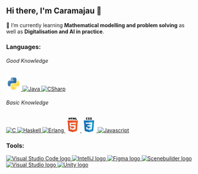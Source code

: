 ## Hi there, I'm Caramajau 👋

🌱 I’m currently learning **Mathematical modelling and problem solving** as well as **Digitalisation and AI in practice**.


### Languages:
###### Good Knowledge
<!-- Python logo -->
<a href="https://www.python.org" target="_blank" rel="noreferrer"> 
  <img src="https://raw.githubusercontent.com/devicons/devicon/master/icons/python/python-original.svg" alt="python" width="40" height="40"/> 
</a> 
<!-- Java logo -->
<a href="https://www.java.com/en/">
  <img src="https://cdn-icons-png.flaticon.com/512/226/226777.png" alt="Java" width="40" height="40"/>
</a>
<!-- C# logo -->
<a href="https://dotnet.microsoft.com/en-us/languages/csharp">
  <img src="https://seeklogo.com/images/C/c-sharp-c-logo-02F17714BA-seeklogo.com.png" alt="CSharp" width="40" height="40"/>
</a>

###### Basic Knowledge
<!-- C logo -->
<a href="https://en.wikipedia.org/wiki/C_(programming_language)">
  <img src="https://upload.wikimedia.org/wikipedia/commons/1/19/C_Logo.png" alt="C" width="40" height="40"/>
</a>
<!-- Haskell logo -->
<a href="https://www.haskell.org">
  <img src="https://upload.wikimedia.org/wikipedia/commons/thumb/1/1c/Haskell-Logo.svg/512px-Haskell-Logo.svg.png" alt="Haskell" width="40" height="40"/>
</a>
<!-- Erlang logo -->
<a href="https://www.erlang.org">
  <img src="https://upload.wikimedia.org/wikipedia/commons/thumb/0/04/Erlang_logo.svg/1168px-Erlang_logo.svg.png" alt="Erlang" width="40" height="40"/>
</a>
<!-- HTML logo -->
<a href="https://www.w3.org/html/" rel="noreferrer"> 
  <img src="https://raw.githubusercontent.com/devicons/devicon/master/icons/html5/html5-original-wordmark.svg" alt="HTML" width="40" height="40"/>
</a> 
<!-- CSS logo -->
<a href="https://www.w3schools.com/css/" rel="noreferrer"> 
  <img src="https://raw.githubusercontent.com/devicons/devicon/master/icons/css3/css3-original-wordmark.svg" alt="CSS" width="40" height="40"/>
</a>
<!-- Javascript logo -->
<a href="https://www.w3.org/js/" rel="noreferrer">
  <img src="https://upload.wikimedia.org/wikipedia/commons/thumb/9/99/Unofficial_JavaScript_logo_2.svg/330px-Unofficial_JavaScript_logo_2.svg.png" alt="Javascript" height="40" />
</a>

### Tools:
<!-- VSCode logo -->
<a href="https://code.visualstudio.com">
  <img src="https://upload.wikimedia.org/wikipedia/commons/9/9a/Visual_Studio_Code_1.35_icon.svg" alt="Visual Studio Code logo" width="40" height="40"/>
</a>
<!-- IntelliJ logo -->
<a href="https://www.jetbrains.com/idea/">
  <img src="https://upload.wikimedia.org/wikipedia/commons/thumb/9/9c/IntelliJ_IDEA_Icon.svg/1200px-IntelliJ_IDEA_Icon.svg.png" alt="IntelliJ logo" width="40" height="40"/>
</a>
<!-- Figma logo -->
<a href="https://www.figma.com">
  <img src="https://cdn.sanity.io/images/599r6htc/localized/46a76c802176eb17b04e12108de7e7e0f3736dc6-1024x1024.png?w=670&h=670&q=75&fit=max&auto=format" alt="Figma logo" width="40" height="40"/>
</a>
<!-- Scene builder logo -->
<a href="https://gluonhq.com/products/scene-builder/">
  <img src="https://i0.wp.com/gluonhq.com/wp-content/uploads/2015/02/SceneBuilderLogo.png?fit=781%2C781&ssl=1" alt="Scenebuilder logo" width="40" height="40"/>
</a>
<!-- Visual Studio logo -->
<a href="https://visualstudio.microsoft.com">
  <img src="https://upload.wikimedia.org/wikipedia/commons/thumb/2/2c/Visual_Studio_Icon_2022.svg/800px-Visual_Studio_Icon_2022.svg.png" alt="Visual Studio logo" width="40" height="40"/>
</a>
<!-- Unity logo -->
<a href="https://unity.com">
  <img src="https://i.redd.it/tu3gt6ysfxq71.png" alt="Unity logo" width="40" height="40"/>
</a>
<!--
**Caramajau/Caramajau** is a ✨ _special_ ✨ repository because its `README.md` (this file) appears on your GitHub profile.

Here are some ideas to get you started:

- 🔭 I’m currently working on ...
- 🌱 I’m currently learning ...
- 👯 I’m looking to collaborate on ...
- 🤔 I’m looking for help with ...
- 💬 Ask me about ...
- 📫 How to reach me: ...
- 😄 Pronouns: ...
- ⚡ Fun fact: ...
![Github licence](https://img.shields.io/badge/Profile_views-245-0e75b6?style=flat-square)
![Github coolness](https://img.shields.io/badge/Coolness-87/100-0e75b6?style=flat-square)
-->
